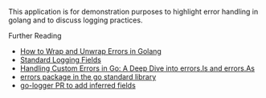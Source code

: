 

This application is for demonstration purposes to highlight error handling in golang and to discuss logging practices.


Further Reading
* [How to Wrap and Unwrap Errors in Golang](https://rollbar.com/blog/golang-wrap-and-unwrap-error/)
* [Standard Logging Fields](https://cintab.atlassian.net/wiki/spaces/ENG/pages/3386933255/Logging+standardization+proposal+for+Infra+2)
* [Handling Custom Errors in Go: A Deep Dive into errors.Is and errors.As](https://medium.com/@vijeshomen/handling-custom-errors-in-go-a-deep-dive-into-errors-is-and-errors-as-1428c989c631)
* [errors package in the go standard library](https://pkg.go.dev/errors)
* [go-logger PR to add inferred fields](https://github.com/lucidhq/go-logger/pull/29)
